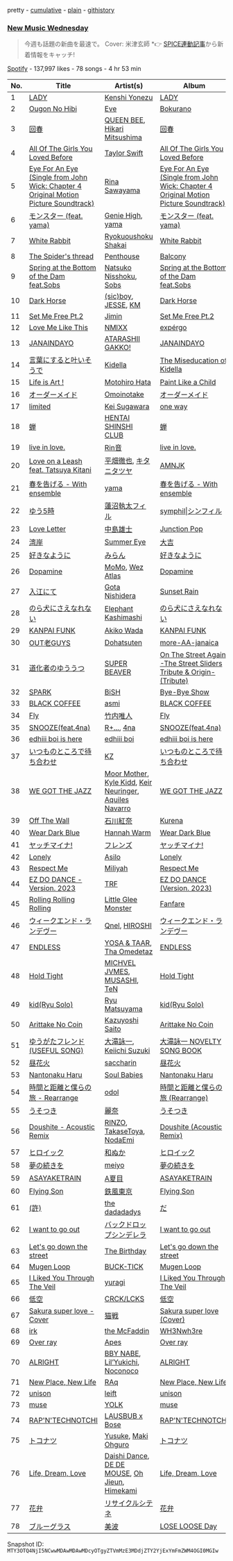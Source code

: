 pretty - [cumulative](/playlists/cumulative/37i9dQZF1DWYBDycFJuxRt.md) - [plain](/playlists/plain/37i9dQZF1DWYBDycFJuxRt) - [githistory](https://github.githistory.xyz/mackorone/spotify-playlist-archive/blob/main/playlists/plain/37i9dQZF1DWYBDycFJuxRt)

### [New Music Wednesday](https://open.spotify.com/playlist/37i9dQZF1DWYBDycFJuxRt)

> 今週も話題の新曲を最速で。 Cover: 米津玄師 \*👉 <a href="https://spice.eplus.jp/articles/316198?utm\_source=spotify.com&utm\_medium=referral">SPICE連動記事</a>から新着情報をキャッチ!

[Spotify](https://open.spotify.com/user/spotify) - 137,997 likes - 78 songs - 4 hr 53 min

| No. | Title | Artist(s) | Album | Length |
|---|---|---|---|---|
| 1 | [LADY](https://open.spotify.com/track/7w6NWogvAAFdEhD9MA2uvv) | [Kenshi Yonezu](https://open.spotify.com/artist/1snhtMLeb2DYoMOcVbb8iB) | [LADY](https://open.spotify.com/album/3VuokauXicAVtmjIhMCXeW) | 3:27 |
| 2 | [Ougon No Hibi](https://open.spotify.com/track/4AjvNnE1FWK8kz0p85qrWS) | [Eve](https://open.spotify.com/artist/58oPVy7oihAEXE0Ott6JOf) | [Bokurano](https://open.spotify.com/album/4L8Bs6GXOzzo6aytp3ACOr) | 3:26 |
| 3 | [回春](https://open.spotify.com/track/6iZygJfbfzt7eWeFtDUt3Z) | [QUEEN BEE](https://open.spotify.com/artist/6whFEcaV75AmQMiwlfaxvc), [Hikari Mitsushima](https://open.spotify.com/artist/4ZX8Wr8KHHrW7radu6IwYG) | [回春](https://open.spotify.com/album/5Zr6Oy64wFgC0QbaGe2OPh) | 5:00 |
| 4 | [All Of The Girls You Loved Before](https://open.spotify.com/track/4P9Q0GojKVXpRTJCaL3kyy) | [Taylor Swift](https://open.spotify.com/artist/06HL4z0CvFAxyc27GXpf02) | [All Of The Girls You Loved Before](https://open.spotify.com/album/1Uauz6ql2dIPvIOH4JiuhD) | 3:41 |
| 5 | [Eye For An Eye \(Single from John Wick: Chapter 4 Original Motion Picture Soundtrack\)](https://open.spotify.com/track/5dEeT1r0H6uK0iIEpOBZOg) | [Rina Sawayama](https://open.spotify.com/artist/2KEqzdPS7M5YwGmiuPTdr5) | [Eye For An Eye \(Single from John Wick: Chapter 4 Original Motion Picture Soundtrack\)](https://open.spotify.com/album/37KRITWJS6Awq8NmJOsXLG) | 3:04 |
| 6 | [モンスター \(feat\. yama\)](https://open.spotify.com/track/09gBx310Z7KnMI5LdB3fDl) | [Genie High](https://open.spotify.com/artist/1NdpjvRYsY6cwAVX9YWzAB), [yama](https://open.spotify.com/artist/7kOrrFIBIBc8uCu2zbxbLv) | [モンスター \(feat\. yama\)](https://open.spotify.com/album/4EQUcmmhgMy6Aolbr4UdPL) | 4:23 |
| 7 | [White Rabbit](https://open.spotify.com/track/1BMhVGBje3qHKLCrFbLOwB) | [Ryokuoushoku Shakai](https://open.spotify.com/artist/4SJ7qRgJYNXB9Yttzs4aSa) | [White Rabbit](https://open.spotify.com/album/7cKEIQl2vpLKajvEKLY7ys) | 4:35 |
| 8 | [The Spider's thread](https://open.spotify.com/track/2lRBoCWxkUcEicwVQjQugG) | [Penthouse](https://open.spotify.com/artist/50QaWH5OLY3Pkt1XNCGk6L) | [Balcony](https://open.spotify.com/album/3ClQYZUc2caqnGJWSDdn4l) | 3:31 |
| 9 | [Spring at the Bottom of the Dam feat.Sobs](https://open.spotify.com/track/3YxxvRxUolgQP4HDZPAxI7) | [Natsuko Nisshoku](https://open.spotify.com/artist/4GnFg9D7Ds99UI0r5t9PZK), [Sobs](https://open.spotify.com/artist/2gj35CRyiuvuJ5VzjkX52i) | [Spring at the Bottom of the Dam feat.Sobs](https://open.spotify.com/album/52QtwQu8LAtmVOdrLmEC6P) | 3:18 |
| 10 | [Dark Horse](https://open.spotify.com/track/5tdi3BqFzpYVAaXi2qwC2Y) | [\(sic\)boy](https://open.spotify.com/artist/19FI3bwyW062xAmEy3rzsk), [JESSE](https://open.spotify.com/artist/1piiwMSnN21hrtRzpJ11ef), [KM](https://open.spotify.com/artist/2Nz5XwOa02deTyyS2vw5Wa) | [Dark Horse](https://open.spotify.com/album/2w047BXSeBWZEoVblObPPs) | 3:45 |
| 11 | [Set Me Free Pt.2](https://open.spotify.com/track/59hBR0BCtJsfIbV9VzCVAp) | [Jimin](https://open.spotify.com/artist/1oSPZhvZMIrWW5I41kPkkY) | [Set Me Free Pt.2](https://open.spotify.com/album/781fDX4OibkZA9fj56Ycbz) | 3:20 |
| 12 | [Love Me Like This](https://open.spotify.com/track/3o3bRIOKDwGOdqL9HBUNrO) | [NMIXX](https://open.spotify.com/artist/28ot3wh4oNmoFOdVajibBl) | [expérgo](https://open.spotify.com/album/6PjYm8BNtMDDsflyAQUcDx) | 3:08 |
| 13 | [JANAINDAYO](https://open.spotify.com/track/2Ee7RTET4ZrfKJl6gXZTup) | [ATARASHII GAKKO!](https://open.spotify.com/artist/4OfU76YhPU04wlmbVFFgTJ) | [JANAINDAYO](https://open.spotify.com/album/7zLiRSoGuRjO4d5Ebmkqy0) | 3:00 |
| 14 | [言葉にすると叶いそうで](https://open.spotify.com/track/2KqyzBUnIY3dcUJP63NLiR) | [Kidella](https://open.spotify.com/artist/3eCZ7jkNialvGc9YlHqWnE) | [The Miseducation of Kidella](https://open.spotify.com/album/228W8YwNPHPSnWe4ebP6jr) | 3:44 |
| 15 | [Life is Art !](https://open.spotify.com/track/0oaCwrovpVWoijVhqV3FQ9) | [Motohiro Hata](https://open.spotify.com/artist/706WzkJEacBrtkHKRpBU2q) | [Paint Like a Child](https://open.spotify.com/album/1mOLA2DZpudlI6jwQWwUP5) | 4:07 |
| 16 | [オーダーメイド](https://open.spotify.com/track/1pxOoSLFcKScOKv76RANVb) | [Omoinotake](https://open.spotify.com/artist/63ylN6WBUUxxMsySiDmr0B) | [オーダーメイド](https://open.spotify.com/album/798BONgcfhhvsgwYAlB6SV) | 3:58 |
| 17 | [limited](https://open.spotify.com/track/74jYww0k8mh5uLSKgQZMg1) | [Kei Sugawara](https://open.spotify.com/artist/7xlTOxmnztZVNgoPlMV6YS) | [one way](https://open.spotify.com/album/7xsX8mLdItSnc9Vom4VkgS) | 2:43 |
| 18 | [蝉](https://open.spotify.com/track/5BHOmxEO36Z6S70NFFersv) | [HENTAI SHINSHI CLUB](https://open.spotify.com/artist/4vN78fN1iEh83Pgaesw2jU) | [蝉](https://open.spotify.com/album/6TwFMrph2BVDikeJNR4VDM) | 3:26 |
| 19 | [live in love.](https://open.spotify.com/track/13QIHWIevbdJYCumCEBX48) | [Rin音](https://open.spotify.com/artist/2sd5k8N8cAOm6Q8OCcePw4) | [live in love.](https://open.spotify.com/album/4Lzawh7NxqBIvZ2iH6il6X) | 3:18 |
| 20 | [Love on a Leash feat\. Tatsuya Kitani](https://open.spotify.com/track/0JpqdvlvYLsHM5mQsS91QF) | [平畑徹也](https://open.spotify.com/artist/3M9CxsgC2rk1Ax4jglCwl6), [キタニタツヤ](https://open.spotify.com/artist/7mvhRvEAHiCTQHUnH7fgnv) | [AMNJK](https://open.spotify.com/album/2A9AypWC3L5IRI6GzEEzCs) | 3:55 |
| 21 | [春を告げる \- With ensemble](https://open.spotify.com/track/32ggYFS2AFOCvzu2940Wcg) | [yama](https://open.spotify.com/artist/7kOrrFIBIBc8uCu2zbxbLv) | [春を告げる \- With ensemble](https://open.spotify.com/album/2XIPTsVGWBxXB4zmVGGw2J) | 3:02 |
| 22 | [ゆう5時](https://open.spotify.com/track/2mADSGp41V9kN2AmM4HRbY) | [蓮沼執太フィル](https://open.spotify.com/artist/3l4KxDy6jXb9KjUhShbRR5) | [symphil\|シンフィル](https://open.spotify.com/album/7nLTJVDS7ovhfswVOa9S4X) | 2:54 |
| 23 | [Love Letter](https://open.spotify.com/track/0p771me5mgbzHgZekj3iXD) | [中島雄士](https://open.spotify.com/artist/2FRIJWTtnozd9tZ0jH8CmN) | [Junction Pop](https://open.spotify.com/album/6Fm1I5GiQwoxjYTXPZS4f9) | 3:44 |
| 24 | [湾岸](https://open.spotify.com/track/1bLat7YMwjNYq9HGF6R763) | [Summer Eye](https://open.spotify.com/artist/69rC8L85Qulb5g3aPbfYfy) | [大吉](https://open.spotify.com/album/5B5Ut80zrbE1Xsjo5eEnVf) | 6:08 |
| 25 | [好きなように](https://open.spotify.com/track/3tLyaiz0o1oKcibp8NaZK3) | [みらん](https://open.spotify.com/artist/2yfpy1pbfniKZ3I4rMjKnX) | [好きなように](https://open.spotify.com/album/6vvPUBVIrAEPXB9nkrhmsX) | 3:15 |
| 26 | [Dopamine](https://open.spotify.com/track/6IR2NAuk2mkpGS1MeOkKJw) | [MoMo](https://open.spotify.com/artist/5gwaQTfKLp93WjE9qllzRW), [Wez Atlas](https://open.spotify.com/artist/6fDdl8sluLiRg4fbrqMoeQ) | [Dopamine](https://open.spotify.com/album/7sNLkCLjRzBFvRMa8qj1eD) | 2:24 |
| 27 | [入江にて](https://open.spotify.com/track/5xHubhwMi8QcbEz6ZpinEa) | [Gota Nishidera](https://open.spotify.com/artist/6zGbXCFNnK3q6gnUrAy9lQ) | [Sunset Rain](https://open.spotify.com/album/22BSXUMxOXc7ld5DxexT6J) | 4:08 |
| 28 | [のら犬にさえなれない](https://open.spotify.com/track/60oCvPKZvNPeSTMTFKiRDb) | [Elephant Kashimashi](https://open.spotify.com/artist/24ljrnVUlUZ2apxF6GZsrm) | [のら犬にさえなれない](https://open.spotify.com/album/3MTSjbVzPw4RF9BqNRkHh4) | 4:32 |
| 29 | [KANPAI FUNK](https://open.spotify.com/track/7jrtlAd4BEyw7EPoY9OByq) | [Akiko Wada](https://open.spotify.com/artist/5UqBtyWeZ51GzS7pL9o5u5) | [KANPAI FUNK](https://open.spotify.com/album/255FYpVZ7HKMSY0dUaFirF) | 3:40 |
| 30 | [OUT老GUYS](https://open.spotify.com/track/2M12fEB3BcDnA72QoJFshM) | [Dohatsuten](https://open.spotify.com/artist/2UUHBIbp6MHWflVwNbPUOE) | [more\-AA\-janaica](https://open.spotify.com/album/6MWiOU2RpUxxfcijwqkST5) | 5:27 |
| 31 | [道化者のゆううつ](https://open.spotify.com/track/1HA30W5N5vMKKURq70t7k4) | [SUPER BEAVER](https://open.spotify.com/artist/0SMhG4gXGD4gzLMMz08cQU) | [On The Street Again \-The Street Sliders Tribute & Origin\- \(Tribute\)](https://open.spotify.com/album/1Taz9x6U6gIihv3iElubeN) | 4:59 |
| 32 | [SPARK](https://open.spotify.com/track/3m0WWZ39p9t3DSgr3MqRyK) | [BiSH](https://open.spotify.com/artist/0ebinq3ZTOQAJNag4sBTJj) | [Bye\-Bye Show](https://open.spotify.com/album/1m85FhfhwsxWNmE27G2a69) | 4:08 |
| 33 | [BLACK COFFEE](https://open.spotify.com/track/7nVJUCN42beJPJbEbn1lwr) | [asmi](https://open.spotify.com/artist/3UY1KK0iXeC0mpaK0ltFza) | [BLACK COFFEE](https://open.spotify.com/album/7nlneqSLyMw8mNmqZTAbFm) | 2:59 |
| 34 | [Fly](https://open.spotify.com/track/5QaGmfs4eRqVYERJ4aEZ4z) | [竹内唯人](https://open.spotify.com/artist/2OpX0FyI9sULjE7pmpT0eh) | [Fly](https://open.spotify.com/album/45CDtnPQdwbG25tQYxUHnY) | 3:12 |
| 35 | [SNOOZE\(feat.4na\)](https://open.spotify.com/track/3LGQVNLOEAGf2oJv0JLZ4A) | [R+...](https://open.spotify.com/artist/0h64O16J1F4o7wfmOBhN32), [4na](https://open.spotify.com/artist/4oFbU35Y1ezMvUlB6B5MTF) | [SNOOZE\(feat.4na\)](https://open.spotify.com/album/13B9C89ElaZDIqCyTO0Znz) | 4:04 |
| 36 | [edhiii boi is here](https://open.spotify.com/track/2Iz0rjtWXzLZPNt4dLlBtV) | [edhiii boi](https://open.spotify.com/artist/7oKpMBLgwvatKFjcFV6oHf) | [edhiii boi is here](https://open.spotify.com/album/14OAgrkw5GpxdGxWxKqRKq) | 3:20 |
| 37 | [いつものところで待ち合わせ](https://open.spotify.com/track/0OyOAWFQqPiA2tiDzm5fji) | [KZ](https://open.spotify.com/artist/5ksQc2aN5T6BWc6dEyJSV8) | [いつものところで待ち合わせ](https://open.spotify.com/album/0rTyn8cu6twDvl6dPKAGM5) | 3:12 |
| 38 | [WE GOT THE JAZZ](https://open.spotify.com/track/2vMZUk7qnupORI4eNFC5q7) | [Moor Mother](https://open.spotify.com/artist/4kANxfLenUobb7t5fHSrgA), [Kyle Kidd](https://open.spotify.com/artist/4X5Nbu5dWoMABqM0KORu9d), [Keir Neuringer](https://open.spotify.com/artist/2Yx49B2ByFhBKcSrQvaQib), [Aquiles Navarro](https://open.spotify.com/artist/615UQ2I7eSQVkvMrYIImNZ) | [WE GOT THE JAZZ](https://open.spotify.com/album/1ZzvNoEwYaJHmoFUyv4BKD) | 1:54 |
| 39 | [Off The Wall](https://open.spotify.com/track/6qUpHqV6aHTSZRDjcYSoUV) | [石川紅奈](https://open.spotify.com/artist/3UPdKdHrWLHKDMWIMVk5kz) | [Kurena](https://open.spotify.com/album/12ASEzXbr664jCgcU4coZl) | 4:11 |
| 40 | [Wear Dark Blue](https://open.spotify.com/track/6YJUZolcyToJXDJ7ypwoOD) | [Hannah Warm](https://open.spotify.com/artist/3NpwE88TR2nUKcmg87MeL7) | [Wear Dark Blue](https://open.spotify.com/album/6RtPIk1oeH22Q89C0Zl1Ed) | 3:45 |
| 41 | [ヤッチマイナ!](https://open.spotify.com/track/7zdHVg51ysEcEgOUT3ewpb) | [フレンズ](https://open.spotify.com/artist/7I045Ct8xfI1QlSYq4XuBh) | [ヤッチマイナ!](https://open.spotify.com/album/7LrZpZh8gj3P5cHEon11UI) | 3:08 |
| 42 | [Lonely](https://open.spotify.com/track/2MSwfMAGN4Tyzg1X6c36YD) | [Asilo](https://open.spotify.com/artist/72lfhTlPxWHRqGnIdr9Jxh) | [Lonely](https://open.spotify.com/album/3qLazZODKoDnE32BF8PvVG) | 3:48 |
| 43 | [Respect Me](https://open.spotify.com/track/1X6pJqf4GXgLLambeuHJun) | [Miliyah](https://open.spotify.com/artist/29D4iRqjepAsZt6o5hccND) | [Respect Me](https://open.spotify.com/album/6O2yKyUdHSvRnYbH0enuL1) | 3:04 |
| 44 | [EZ DO DANCE \- Version\. 2023](https://open.spotify.com/track/0Nhx1OHETdjrOK22PTerXo) | [TRF](https://open.spotify.com/artist/74UwkYjA5WAPyrTYFO3mW9) | [EZ DO DANCE \(Version\. 2023\)](https://open.spotify.com/album/59tOqcxlqy2VU5K10Ke7Tq) | 5:11 |
| 45 | [Rolling Rolling Rolling](https://open.spotify.com/track/0gnuNDjpozXz9KpmjiGH6w) | [Little Glee Monster](https://open.spotify.com/artist/2N19kPGlqKY8GiyE4DkAtp) | [Fanfare](https://open.spotify.com/album/20mOrUntsENAfUnjSL7f4U) | 3:29 |
| 46 | [ウィークエンド・ランデヴー](https://open.spotify.com/track/0AttQzcswT34M4WSYKm70i) | [Qnel](https://open.spotify.com/artist/3BPOGmjOCeLb5xwdz17OuF), [HIROSHI](https://open.spotify.com/artist/3mEcZGsQqfFgH7MJ3GMeYn) | [ウィークエンド・ランデヴー](https://open.spotify.com/album/4dzxDvGZE4ai8MLjZtalaN) | 3:49 |
| 47 | [ENDLESS](https://open.spotify.com/track/1CMZqjaxTEnky5Q7wtLnPe) | [YOSA & TAAR](https://open.spotify.com/artist/1z48rMKnmB9lBHx895J0jY), [Tha Omedetaz](https://open.spotify.com/artist/3tYjCmnVPzQP8lzbZzJfzL) | [ENDLESS](https://open.spotify.com/album/36kejC452pU5HRUYMlWdrR) | 4:12 |
| 48 | [Hold Tight](https://open.spotify.com/track/6xtVDdubEFwSgyAslHWb0V) | [MICHVEL JVMES](https://open.spotify.com/artist/6nFmn1atALmnArgRzdA9dn), [MUSASHI](https://open.spotify.com/artist/2nkH4UyHs1gMiAuHUq5f1K), [TeN](https://open.spotify.com/artist/13SGM3N74r68XG6d1OsECc) | [Hold Tight](https://open.spotify.com/album/7rXsKhbsScrTjwKX8qeOKj) | 4:13 |
| 49 | [kid\(Ryu Solo\)](https://open.spotify.com/track/5dYfy7fcDq4p5i9ZwtMAZo) | [Ryu Matsuyama](https://open.spotify.com/artist/59krd1xNH8IJFknx9wFiVf) | [kid\(Ryu Solo\)](https://open.spotify.com/album/7nRmisV0C7V5MsE1Mq2VBX) | 4:13 |
| 50 | [Arittake No Coin](https://open.spotify.com/track/2vOFWTnENrW7E7P1qmInal) | [Kazuyoshi Saito](https://open.spotify.com/artist/7sl3PZyhzAqUpL3M6WVD8G) | [Arittake No Coin](https://open.spotify.com/album/5VkVuqW3Ey9YnFCwWyZmCD) | 4:33 |
| 51 | [ゆうがたフレンド \(USEFUL SONG\)](https://open.spotify.com/track/44vZrqSjWSDwjiUmoDY2RV) | [大滝詠一](https://open.spotify.com/artist/0cFJWqLH2LZPzuTGS1ljV0), [Keiichi Suzuki](https://open.spotify.com/artist/6qz1QFUOn2Pfc3P5nm9x1G) | [大滝詠一 NOVELTY SONG BOOK](https://open.spotify.com/album/1gIUCFC81qiFPpisdcOCLU) | 4:00 |
| 52 | [昼花火](https://open.spotify.com/track/15MPl22brLv0lAW7rnRGgh) | [saccharin](https://open.spotify.com/artist/5X06dtFcjyvVvBrKXGhXkI) | [昼花火](https://open.spotify.com/album/32V0qwpWixfKcFIhGvIB2i) | 3:37 |
| 53 | [Nantonaku Haru](https://open.spotify.com/track/1OExZqhRRwlaiRtsg3RhhD) | [Soul Babies](https://open.spotify.com/artist/4XcuqT0ZwHVBmB5sDUS0du) | [Nantonaku Haru](https://open.spotify.com/album/6QD4Xc2JiVOuy4KBedARoY) | 4:49 |
| 54 | [時間と距離と僕らの旅 \- Rearrange](https://open.spotify.com/track/1HACQgKVGMD8ujdUSiBtl5) | [odol](https://open.spotify.com/artist/1JWciWrGdCTOWeycrjFWpS) | [時間と距離と僕らの旅 \(Rearrange\)](https://open.spotify.com/album/3fpf3mwrSsq3pTQw5LKskP) | 4:17 |
| 55 | [うそつき](https://open.spotify.com/track/1ORpDYYNvytDYk1ZMVsKpp) | [麗奈](https://open.spotify.com/artist/5DwNbc9qoOadKsP5btdj6O) | [うそつき](https://open.spotify.com/album/2gL55rBLa31bW5Nxf47CHh) | 3:40 |
| 56 | [Doushite \- Acoustic Remix](https://open.spotify.com/track/15L4ZfgoJya2ybAsZaEMFr) | [RINZO](https://open.spotify.com/artist/1xWbBbkHVqmXXpV1ftKNXf), [TakaseToya](https://open.spotify.com/artist/013zmpwJVA8E15pb1hM68O), [NodaEmi](https://open.spotify.com/artist/4Kon55ThcBGg02fJKDi1ef) | [Doushite \(Acoustic Remix\)](https://open.spotify.com/album/11FC8eZDBcwCE8f8C8T85e) | 2:54 |
| 57 | [ヒロイック](https://open.spotify.com/track/3qOJdcOjyipqOEhdV6UxLn) | [和ぬか](https://open.spotify.com/artist/6LesPuO1nhgJ2acJ4MjyBI) | [ヒロイック](https://open.spotify.com/album/0dLKZJuDCYkTk8CXgotFlT) | 3:22 |
| 58 | [夢の続きを](https://open.spotify.com/track/0fHXumWliyCu45JzeHM5nc) | [meiyo](https://open.spotify.com/artist/6ggtLFRSvZsS61lbxLujd9) | [夢の続きを](https://open.spotify.com/album/14Dv5zMhRfjN4gwHVU3NFh) | 4:09 |
| 59 | [ASAYAKETRAIN](https://open.spotify.com/track/4w1kDM8ye4UOD7vtQRH2ip) | [A夏目](https://open.spotify.com/artist/2HUc3XMRhQi0UBcSGGa0mH) | [ASAYAKETRAIN](https://open.spotify.com/album/1F46NNFUWy1PI28lOYlMRm) | 4:39 |
| 60 | [Flying Son](https://open.spotify.com/track/72BAt7jfsMZrSu99Jns0Ax) | [鉄風東京](https://open.spotify.com/artist/2dcQMsKiEfgJ9t7GolC4rn) | [Flying Son](https://open.spotify.com/album/0pCgjJk5SFy6HiptKInlil) | 4:22 |
| 61 | [\(許\)](https://open.spotify.com/track/1xs6WitcjTsWEhmGtWFbog) | [the dadadadys](https://open.spotify.com/artist/0WhmTXYYR573yJqqTtU2RL) | [だ](https://open.spotify.com/album/5JcQoeSebNsxWEF3Pu5FiO) | 4:15 |
| 62 | [I want to go out](https://open.spotify.com/track/0lrSr2OCVLI3JTs20Eytod) | [バックドロップシンデレラ](https://open.spotify.com/artist/4v0uOC5uuIzkyGqYEdwTLI) | [I want to go out](https://open.spotify.com/album/5RzoB8xXx2PZ6D7ZEXLjlW) | 3:23 |
| 63 | [Let's go down the street](https://open.spotify.com/track/2OcKkcc650vUnWBW3WI9jr) | [The Birthday](https://open.spotify.com/artist/58zME34zPsQx58YXCyFryH) | [Let's go down the street](https://open.spotify.com/album/4bJs16gpfnH3jr3S4REn5U) | 4:04 |
| 64 | [Mugen Loop](https://open.spotify.com/track/2NTD5DamYlHOfInNiJhv2d) | [BUCK\-TICK](https://open.spotify.com/artist/2DiecQcRbDuSJuSPKtirrX) | [Mugen Loop](https://open.spotify.com/album/7DPD0RNufWc7Ebz8MdinSv) | 4:17 |
| 65 | [I Liked You Through The Veil](https://open.spotify.com/track/0Oi1GM8160kknU0T29Y82j) | [yuragi](https://open.spotify.com/artist/1Ksf2sRoSTPdLYbGxJ9oms) | [I Liked You Through The Veil](https://open.spotify.com/album/1i1h4AHnQv4TZdH56SNUxp) | 3:42 |
| 66 | [低空](https://open.spotify.com/track/6WVmWMn8ZknjbA70Xr93wc) | [CRCK/LCKS](https://open.spotify.com/artist/1iCsnjNikUpDDGDAxBalTs) | [低空](https://open.spotify.com/album/5069TeKV6SsMxz4PQW9GEp) | 3:54 |
| 67 | [Sakura super love \- Cover](https://open.spotify.com/track/7i4GnN5sHOylBh08r1FjZ1) | [猫戦](https://open.spotify.com/artist/7FpGOw2bG8j5OUBBAfVkR1) | [Sakura super love \(Cover\)](https://open.spotify.com/album/03gR3zCL3SjNYkDtyLhpiT) | 4:50 |
| 68 | [irk](https://open.spotify.com/track/1v5w6qzUug2apEg3PUsOY7) | [the McFaddin](https://open.spotify.com/artist/7oQqfiFFldAKKVA91oc5Lv) | [WH3Nwh3re](https://open.spotify.com/album/6gwVTUoyp5t5FY9NE17oHx) | 3:44 |
| 69 | [Over ray](https://open.spotify.com/track/5ANdXaACXF2DabMGSxrEeh) | [Apes](https://open.spotify.com/artist/0kbl25Zya0X7bHFgPLcXQ4) | [Over ray](https://open.spotify.com/album/6Q2iWWJqbeFpBsJDoH2fEz) | 4:07 |
| 70 | [ALRIGHT](https://open.spotify.com/track/3BDbub05tdpCpJvQVXu885) | [BBY NABE](https://open.spotify.com/artist/4zb2mUkgFg9NGwAJnzlS8B), [Lil’Yukichi](https://open.spotify.com/artist/2ZTljlYtLNOOPlNzBptZmA), [Noconoco](https://open.spotify.com/artist/7mqeh0ppveN8XEZLXo8PkS) | [ALRIGHT](https://open.spotify.com/album/1roQDUa9MyvLqMuNKUjmHn) | 2:31 |
| 71 | [New Place, New Life](https://open.spotify.com/track/1zOhrl9g5ABIjwwCJ9OI5Q) | [RAq](https://open.spotify.com/artist/0I6KWC4h8huHA3Mgj2NaqZ) | [New Place, New Life](https://open.spotify.com/album/15QZRuqfRxjJ5lkvuXx1wS) | 2:27 |
| 72 | [unison](https://open.spotify.com/track/6qnkAx9hy4vLdKMltIVTS2) | [leift](https://open.spotify.com/artist/57gMLz4GGinuQk4YnwwNv3) | [unison](https://open.spotify.com/album/204bNZbKqkeeUJkeRGzMuQ) | 2:34 |
| 73 | [muse](https://open.spotify.com/track/6XWpWjw67Zi5edXcbUnqQV) | [YOLK](https://open.spotify.com/artist/2xYLcZf0kXruMDlEeiGaIn) | [muse](https://open.spotify.com/album/2TyNsyTZjsX4Zv0VurnFvk) | 4:00 |
| 74 | [RAP'N'TECHNOTCHI](https://open.spotify.com/track/2QSCP4XMNt72zkDp5fRYbW) | [LAUSBUB x Bose](https://open.spotify.com/artist/3bnSh7s8x4Xhx3de8ifAQx) | [RAP'N'TECHNOTCHI](https://open.spotify.com/album/1GCvEXQKMl8kWwCEaZ3Nf9) | 1:56 |
| 75 | [トコナツ](https://open.spotify.com/track/0GENGdQ8QlV1cM6i50VHwr) | [Yusuke](https://open.spotify.com/artist/0iWpuF3h43ZtZJxcUp8eti), [Maki Ohguro](https://open.spotify.com/artist/2iTndWRSbuvR1tQkXzT59b) | [トコナツ](https://open.spotify.com/album/0zuAt1InfO7nIpLcc9zWYH) | 3:03 |
| 76 | [Life, Dream, Love](https://open.spotify.com/track/0M6Xd82gmkSV5dvA6Jht3r) | [Daishi Dance](https://open.spotify.com/artist/01HEACGPo5xyiXgAJKEvxQ), [DE DE MOUSE](https://open.spotify.com/artist/1mZtAFuxFAgqmTCqfKLWoj), [Oh Jieun](https://open.spotify.com/artist/0yhoq5pPSa7eCpA65358cU), [Himekami](https://open.spotify.com/artist/7F1bUE2y2JjoReZ4hESAAV) | [Life, Dream, Love](https://open.spotify.com/album/0qUWCYFJilaDox1l7PAF8P) | 3:52 |
| 77 | [花弁](https://open.spotify.com/track/1n59uD2gNZ3STjfpnHos99) | [リサイクルシテネ](https://open.spotify.com/artist/0QbU0rKktSe0TN7rDN8EnZ) | [花弁](https://open.spotify.com/album/6f20YADoL8lzkUCZ0pUp68) | 5:02 |
| 78 | [ブルーグラス](https://open.spotify.com/track/4kuKGST6Pj4iMZBpO6BYl4) | [美波](https://open.spotify.com/artist/1KXJUpTiNeMv93LrJbbm7G) | [LOSE LOOSE Day](https://open.spotify.com/album/6BXKCdnItF9gB7LfPZyQnY) | 4:24 |

Snapshot ID: `MTY3OTQ4NjI5NCwwMDAwMDAwMDcyOTgyZTVmMzE3MDdjZTY2YjExYmFmZWM4OGI0MGIw`
